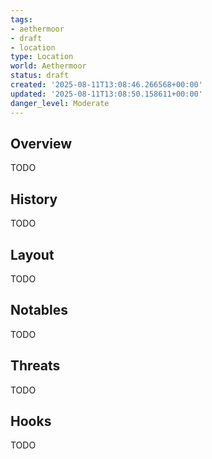 ```yaml
---
tags:
- aethermoor
- draft
- location
type: Location
world: Aethermoor
status: draft
created: '2025-08-11T13:08:46.266568+00:00'
updated: '2025-08-11T13:08:50.158611+00:00'
danger_level: Moderate
---
```



## Overview

TODO
## History

TODO
## Layout

TODO
## Notables

TODO
## Threats

TODO
## Hooks

TODO
